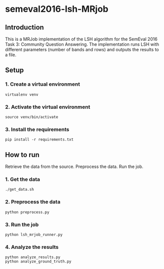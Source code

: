 # semeval2016-lsh-MRjob

## Introduction

This is a MRJob implementation of the LSH algorithm for the SemEval 2016 Task 3: Community Question Answering.
The implementation runs LSH with different parameters (number of bands and rows) and outputs the results to a file.

## Setup

### 1. Create a virtual environment

```
virtualenv venv
```

### 2. Activate the virtual environment

```
source venv/bin/activate
```

### 3. Install the requirements

```
pip install -r requirements.txt
```

## How to run

Retrieve the data from the source. Preprocess the data. Run the job.

### 1. Get the data

```
./get_data.sh
```

### 2. Preprocess the data

```
python preprocess.py
```

### 3. Run the job

```
python lsh_mrjob_runner.py
```

### 4. Analyze the results

```
python analyze_results.py
python analyze_ground_truth.py
```

